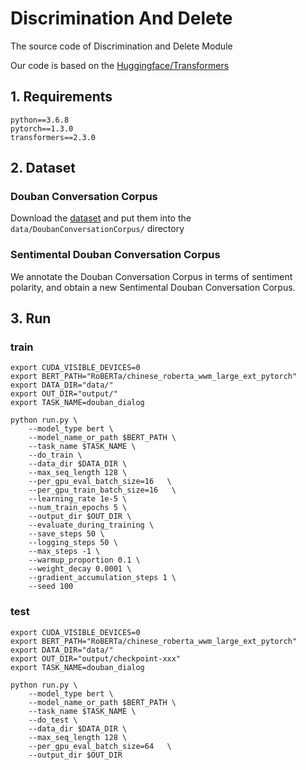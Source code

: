 # Discrimination And Delete
The source code of Discrimination and Delete Module

Our code is based on the [Huggingface/Transformers](https://github.com/huggingface/transformers)

## 1. Requirements
```
python==3.6.8
pytorch==1.3.0
transformers==2.3.0
```

## 2. Dataset

### Douban Conversation Corpus

Download the [dataset](https://github.com/MarkWuNLP/MultiTurnResponseSelection) and put them into the `data/DoubanConversationCorpus/` directory

### Sentimental Douban Conversation Corpus

We annotate the Douban Conversation Corpus in terms of sentiment polarity, and obtain a new Sentimental Douban Conversation Corpus.

## 3. Run

### train
```
export CUDA_VISIBLE_DEVICES=0
export BERT_PATH="RoBERTa/chinese_roberta_wwm_large_ext_pytorch"
export DATA_DIR="data/"
export OUT_DIR="output/"
export TASK_NAME=douban_dialog

python run.py \
    --model_type bert \
    --model_name_or_path $BERT_PATH \
    --task_name $TASK_NAME \
    --do_train \
    --data_dir $DATA_DIR \
    --max_seq_length 128 \
    --per_gpu_eval_batch_size=16   \
    --per_gpu_train_batch_size=16   \
    --learning_rate 1e-5 \
    --num_train_epochs 5 \
    --output_dir $OUT_DIR \
    --evaluate_during_training \
    --save_steps 50 \
    --logging_steps 50 \
    --max_steps -1 \
    --warmup_proportion 0.1 \
    --weight_decay 0.0001 \
    --gradient_accumulation_steps 1 \
    --seed 100
```

### test
```
export CUDA_VISIBLE_DEVICES=0
export BERT_PATH="RoBERTa/chinese_roberta_wwm_large_ext_pytorch"
export DATA_DIR="data/"
export OUT_DIR="output/checkpoint-xxx"
export TASK_NAME=douban_dialog

python run.py \
    --model_type bert \
    --model_name_or_path $BERT_PATH \
    --task_name $TASK_NAME \
    --do_test \
    --data_dir $DATA_DIR \
    --max_seq_length 128 \
    --per_gpu_eval_batch_size=64   \
    --output_dir $OUT_DIR
```
